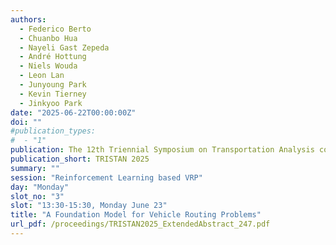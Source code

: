 ```yaml
---
authors:
  - Federico Berto
  - Chuanbo Hua
  - Nayeli Gast Zepeda
  - André Hottung
  - Niels Wouda
  - Leon Lan
  - Junyoung Park
  - Kevin Tierney
  - Jinkyoo Park
date: "2025-06-22T00:00:00Z"
doi: ""
#publication_types:
#  - "1"
publication: The 12th Triennial Symposium on Transportation Analysis conference
publication_short: TRISTAN 2025
summary: ""
session: "Reinforcement Learning based VRP"
day: "Monday"
slot_no: "3"
slot: "13:30-15:30, Monday June 23"
title: "A Foundation Model for Vehicle Routing Problems"
url_pdf: /proceedings/TRISTAN2025_ExtendedAbstract_247.pdf
---
```

